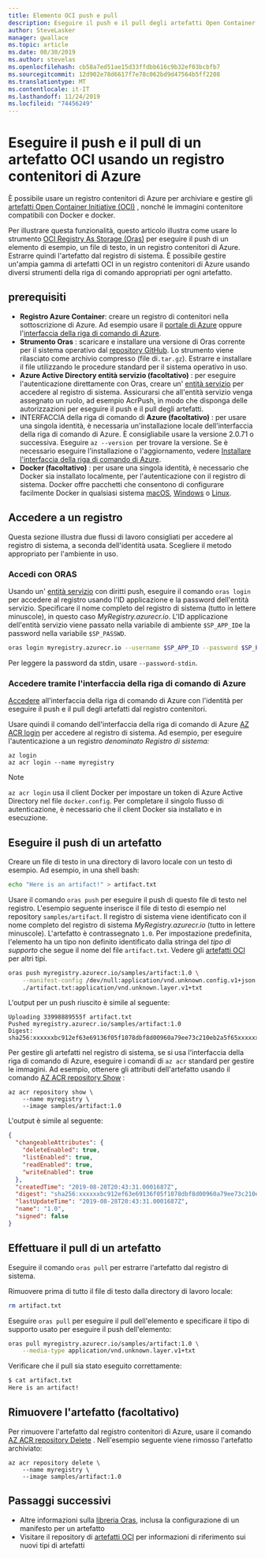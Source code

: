 ```yaml
---
title: Elemento OCI push e pull
description: Eseguire il push e il pull degli artefatti Open Container Initiative (OCI) usando un registro contenitori privato in Azure
author: SteveLasker
manager: gwallace
ms.topic: article
ms.date: 08/30/2019
ms.author: stevelas
ms.openlocfilehash: cb58a7ed51ae15d33ffdbb616c9b32ef03bcbfb7
ms.sourcegitcommit: 12d902e78d6617f7e78c062bd9d47564b5ff2208
ms.translationtype: MT
ms.contentlocale: it-IT
ms.lasthandoff: 11/24/2019
ms.locfileid: "74456249"
---
```

# <a name="push-and-pull-an-oci-artifact-using-an-azure-container-registry"></a>Eseguire il push e il pull di un artefatto OCI usando un registro contenitori di Azure

È possibile usare un registro contenitori di Azure per archiviare e gestire gli [artefatti Open Container Initiative (OCI)](container-registry-image-formats.md#oci-artifacts) , nonché le immagini contenitore compatibili con Docker e docker.

Per illustrare questa funzionalità, questo articolo illustra come usare lo strumento [OCI Registry As Storage (Oras)](https://github.com/deislabs/oras) per eseguire il push di un elemento di esempio, un file di testo, in un registro contenitori di Azure. Estrarre quindi l'artefatto dal registro di sistema. È possibile gestire un'ampia gamma di artefatti OCI in un registro contenitori di Azure usando diversi strumenti della riga di comando appropriati per ogni artefatto.

## <a name="prerequisites"></a>prerequisiti

* **Registro Azure Container**: creare un registro di contenitori nella sottoscrizione di Azure. Ad esempio usare il [portale di Azure](container-registry-get-started-portal.md) oppure l'[interfaccia della riga di comando di Azure](container-registry-get-started-azure-cli.md).
* **Strumento Oras** : scaricare e installare una versione di Oras corrente per il sistema operativo dal [repository GitHub](https://github.com/deislabs/oras/releases). Lo strumento viene rilasciato come archivio compresso (file di`.tar.gz`). Estrarre e installare il file utilizzando le procedure standard per il sistema operativo in uso.
* **Azure Active Directory entità servizio (facoltativo)** : per eseguire l'autenticazione direttamente con Oras, creare un' [entità servizio](container-registry-auth-service-principal.md) per accedere al registro di sistema. Assicurarsi che all'entità servizio venga assegnato un ruolo, ad esempio AcrPush, in modo che disponga delle autorizzazioni per eseguire il push e il pull degli artefatti.
* INTERFACCIA della riga di comando di **Azure (facoltativo)** : per usare una singola identità, è necessaria un'installazione locale dell'interfaccia della riga di comando di Azure. È consigliabile usare la versione 2.0.71 o successiva. Eseguire `az --version `per trovare la versione. Se è necessario eseguire l'installazione o l'aggiornamento, vedere [Installare l'interfaccia della riga di comando di Azure](/cli/azure/install-azure-cli).
* **Docker (facoltativo)** : per usare una singola identità, è necessario che Docker sia installato localmente, per l'autenticazione con il registro di sistema. Docker offre pacchetti che consentono di configurare facilmente Docker in qualsiasi sistema [macOS][docker-mac], [Windows][docker-windows] o [Linux][docker-linux].


## <a name="sign-in-to-a-registry"></a>Accedere a un registro

Questa sezione illustra due flussi di lavoro consigliati per accedere al registro di sistema, a seconda dell'identità usata. Scegliere il metodo appropriato per l'ambiente in uso.

### <a name="sign-in-with-oras"></a>Accedi con ORAS

Usando un' [entità servizio](container-registry-auth-service-principal.md) con diritti push, eseguire il comando `oras login` per accedere al registro usando l'ID applicazione e la password dell'entità servizio. Specificare il nome completo del registro di sistema (tutto in lettere minuscole), in questo caso *MyRegistry.azurecr.io*. L'ID applicazione dell'entità servizio viene passato nella variabile di ambiente `$SP_APP_ID`e la password nella variabile `$SP_PASSWD`.

```bash
oras login myregistry.azurecr.io --username $SP_APP_ID --password $SP_PASSWD
```

Per leggere la password da stdin, usare `--password-stdin`.

### <a name="sign-in-with-azure-cli"></a>Accedere tramite l'interfaccia della riga di comando di Azure

[Accedere](/cli/azure/authenticate-azure-cli) all'interfaccia della riga di comando di Azure con l'identità per eseguire il push e il pull degli artefatti dal registro contenitori.

Usare quindi il comando dell'interfaccia della riga di comando di Azure [AZ ACR login](/cli/azure/acr?view=azure-cli-latest#az-acr-login) per accedere al registro di sistema. Ad esempio, per eseguire l'autenticazione a un registro *denominato Registro di sistema:*

```azurecli
az login
az acr login --name myregistry
```

> [!NOTE]
> `az acr login` usa il client Docker per impostare un token di Azure Active Directory nel file `docker.config`. Per completare il singolo flusso di autenticazione, è necessario che il client Docker sia installato e in esecuzione.

## <a name="push-an-artifact"></a>Eseguire il push di un artefatto

Creare un file di testo in una directory di lavoro locale con un testo di esempio. Ad esempio, in una shell bash:

```bash
echo "Here is an artifact!" > artifact.txt
```

Usare il comando `oras push` per eseguire il push di questo file di testo nel registro. L'esempio seguente inserisce il file di testo di esempio nel repository `samples/artifact`. Il registro di sistema viene identificato con il nome completo del registro di sistema *MyRegistry.azurecr.io* (tutto in lettere minuscole). L'artefatto è contrassegnato `1.0`. Per impostazione predefinita, l'elemento ha un tipo non definito identificato dalla stringa del *tipo di supporto* che segue il nome del file `artifact.txt`. Vedere gli [artefatti OCI](https://github.com/opencontainers/artifacts) per altri tipi. 

```bash
oras push myregistry.azurecr.io/samples/artifact:1.0 \
    --manifest-config /dev/null:application/vnd.unknown.config.v1+json \
    ./artifact.txt:application/vnd.unknown.layer.v1+txt
```

L'output per un push riuscito è simile al seguente:

```console
Uploading 33998889555f artifact.txt
Pushed myregistry.azurecr.io/samples/artifact:1.0
Digest: sha256:xxxxxxbc912ef63e69136f05f1078dbf8d00960a79ee73c210eb2a5f65xxxxxx
```

Per gestire gli artefatti nel registro di sistema, se si usa l'interfaccia della riga di comando di Azure, eseguire i comandi di `az acr` standard per gestire le immagini. Ad esempio, ottenere gli attributi dell'artefatto usando il comando [AZ ACR repository Show][az-acr-repository-show] :

```azurecli
az acr repository show \
    --name myregistry \
    --image samples/artifact:1.0
```

L'output è simile al seguente:

```json
{
  "changeableAttributes": {
    "deleteEnabled": true,
    "listEnabled": true,
    "readEnabled": true,
    "writeEnabled": true
  },
  "createdTime": "2019-08-28T20:43:31.0001687Z",
  "digest": "sha256:xxxxxxbc912ef63e69136f05f1078dbf8d00960a79ee73c210eb2a5f65xxxxxx",
  "lastUpdateTime": "2019-08-28T20:43:31.0001687Z",
  "name": "1.0",
  "signed": false
}
```

## <a name="pull-an-artifact"></a>Effettuare il pull di un artefatto

Eseguire il comando `oras pull` per estrarre l'artefatto dal registro di sistema.

Rimuovere prima di tutto il file di testo dalla directory di lavoro locale:

```bash
rm artifact.txt
```

Eseguire `oras pull` per eseguire il pull dell'elemento e specificare il tipo di supporto usato per eseguire il push dell'elemento:

```bash
oras pull myregistry.azurecr.io/samples/artifact:1.0 \
    --media-type application/vnd.unknown.layer.v1+txt
```

Verificare che il pull sia stato eseguito correttamente:

```bash
$ cat artifact.txt
Here is an artifact!
```

## <a name="remove-the-artifact-optional"></a>Rimuovere l'artefatto (facoltativo)

Per rimuovere l'artefatto dal registro contenitori di Azure, usare il comando [AZ ACR repository Delete][az-acr-repository-delete] . Nell'esempio seguente viene rimosso l'artefatto archiviato:

```azurecli
az acr repository delete \
    --name myregistry \
    --image samples/artifact:1.0
```

## <a name="next-steps"></a>Passaggi successivi

* Altre informazioni sulla [libreria Oras](https://github.com/deislabs/oras/tree/master/docs), inclusa la configurazione di un manifesto per un artefatto
* Visitare il repository di [artefatti OCI](https://github.com/opencontainers/artifacts) per informazioni di riferimento sui nuovi tipi di artefatti



<!-- LINKS - external -->
[docker-linux]: https://docs.docker.com/engine/installation/#supported-platforms
[docker-mac]: https://docs.docker.com/docker-for-mac/
[docker-windows]: https://docs.docker.com/docker-for-windows/

<!-- LINKS - internal -->
[az-acr-repository-show]: /cli/azure/acr/repository?#az-acr-repository-show
[az-acr-repository-delete]: /cli/azure/acr/repository#az-acr-repository-delete
